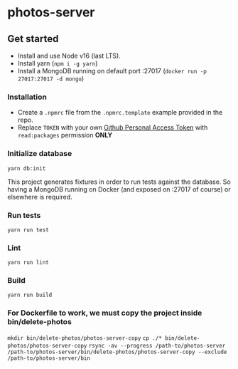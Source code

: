 # photos-server

## Get started
- Install and use Node v16 (last LTS).
- Install yarn (```npm i -g yarn```)
- Install a MongoDB running on default port :27017 (```docker run -p 27017:27017 -d mongo```)

### Installation
- Create a `.npmrc` file from the `.npmrc.template` example provided in the repo.
- Replace `TOKEN` with your own [Github Personal Access Token](https://docs.github.com/en/github/authenticating-to-github/keeping-your-account-and-data-secure/creating-a-personal-access-token) with `read:packages` permission **ONLY**

### Initialize database
```yarn db:init```

This project generates fixtures in order to run tests against the database. So having a MongoDB running on Docker (and exposed on :27017 of course) or elsewhere is required.

### Run tests
```yarn run test```

### Lint
```yarn run lint```

### Build
```yarn run build```

### For Dockerfile to work, we must copy the project inside bin/delete-photos
```mkdir bin/delete-photos/photos-server-copy```
```cp ./* bin/delete-photos/photos-server-copy```
```rsync -av --progress /path-to/photos-server /path-to/photos-server/bin/delete-photos/photos-server-copy --exclude /path-to/photos-server/bin```
